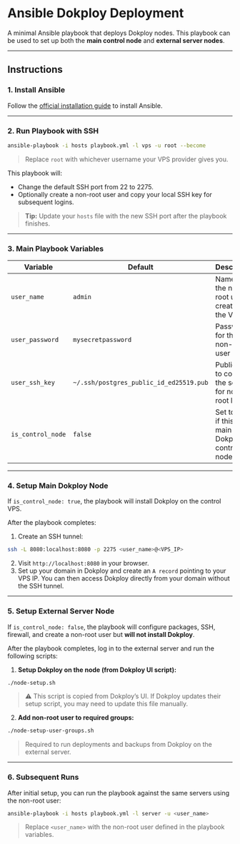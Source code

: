 # Ansible Dokploy Deployment

A minimal Ansible playbook that deploys Dokploy nodes. This playbook can be used to set up both the **main control node** and **external server nodes**.

---

## Instructions

### 1. Install Ansible

Follow the [official installation guide](https://docs.ansible.com/ansible/latest/installation_guide/intro_installation.html#installing-and-upgrading-ansible-with-pip) to install Ansible.

---

### 2. Run Playbook with SSH

```bash
ansible-playbook -i hosts playbook.yml -l vps -u root --become
```

> Replace `root` with whichever username your VPS provider gives you.

This playbook will:

* Change the default SSH port from 22 to 2275.
* Optionally create a non-root user and copy your local SSH key for subsequent logins.

> **Tip:** Update your `hosts` file with the new SSH port after the playbook finishes.

---

### 3. Main Playbook Variables

| Variable          | Default                                 | Description                                            |
| ----------------- | --------------------------------------- | ------------------------------------------------------ |
| `user_name`       | `admin`                                 | Name of the non-root user to create on the VPS         |
| `user_password`   | `mysecretpassword`                      | Password for the non-root user                         |
| `user_ssh_key`    | `~/.ssh/postgres_public_id_ed25519.pub` | Public key to copy to the server for non-root login    |
| `is_control_node` | `false`                                 | Set to `true` if this is the main Dokploy control node |

---

### 4. Setup Main Dokploy Node

If `is_control_node: true`, the playbook will install Dokploy on the control VPS.

After the playbook completes:

1. Create an SSH tunnel:

```bash
ssh -L 8080:localhost:8080 -p 2275 <user_name>@<VPS_IP>
```

2. Visit `http://localhost:8080` in your browser.
3. Set up your domain in Dokploy and create an `A record` pointing to your VPS IP. You can then access Dokploy directly from your domain without the SSH tunnel.

---

### 5. Setup External Server Node

If `is_control_node: false`, the playbook will configure packages, SSH, firewall, and create a non-root user but **will not install Dokploy**.

After the playbook completes, log in to the external server and run the following scripts:

1. **Setup Dokploy on the node (from Dokploy UI script):**

```bash
./node-setup.sh
```

> ⚠️ This script is copied from Dokploy’s UI. If Dokploy updates their setup script, you may need to update this file manually.

2. **Add non-root user to required groups:**

```bash
./node-setup-user-groups.sh
```

> Required to run deployments and backups from Dokploy on the external server.

---

### 6. Subsequent Runs

After initial setup, you can run the playbook against the same servers using the non-root user:

```bash
ansible-playbook -i hosts playbook.yml -l server -u <user_name>
```

> Replace `<user_name>` with the non-root user defined in the playbook variables.

